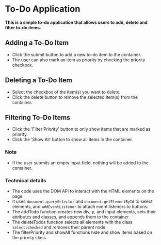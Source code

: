 # To-Do Application
**This is a simple to-do application that allows users to add, delete and filter to-do items.**

## Adding a To-Do Item
- Click the submit button to add a new to-do item to the container.
- The user can also mark an item as priority by checking the priority checkbox.

## Deleting a To-Do Item
- Select the checkbox of the item(s) you want to delete.
- Click the delete button to remove the selected item(s) from the container.

## Filtering To-Do Items
- Click the 'Filter Priority' button to only show items that are marked as priority.
- Click the 'Show All' button to show all items in the container.

### Note
- If the user submits an empty input field, nothing will be added to the container.

### Technical details
- The code uses the DOM API to interact with the HTML elements on the page.
- It uses ```document.querySelector``` and ```document.getElementById``` to select elements, and ```addEventListener``` to attach event listeners to buttons.
- The addTodo function creates new div, p, and input elements, sets their attributes and classes, and appends them to the container.
- The deleteTodos function selects all elements with the class ```select:checked``` and removes their parent node.
- The filterPriority and showAll functions hide and show items based on the priority class.
